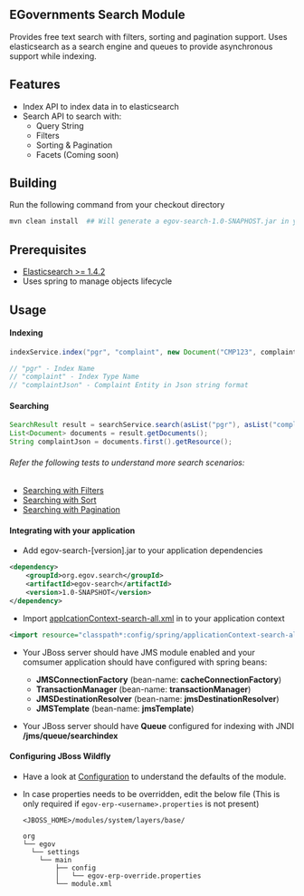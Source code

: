 EGovernments Search Module
----

Provides free text search with filters, sorting and pagination support. Uses elasticsearch as a search engine and queues to provide asynchronous support while indexing.

## Features

* Index API to index data in to elasticsearch
* Search API to search with:
    - Query String
    - Filters
    - Sorting & Pagination
    - Facets (Coming soon)

## Building

Run the following command from your checkout directory

```bash
mvn clean install  ## Will generate a egov-search-1.0-SNAPHOST.jar in your build (target) directory
```

## Prerequisites

* [Elasticsearch >= 1.4.2](https://download.elasticsearch.org/elasticsearch/elasticsearch/elasticsearch-1.4.2.zip)
* Uses spring to manage objects lifecycle

## Usage

#### Indexing

```java
indexService.index("pgr", "complaint", new Document("CMP123", complaintJson));

// "pgr" - Index Name
// "complaint" - Index Type Name
// "complaintJson" - Complaint Entity in Json string format
```

#### Searching	

```java
SearchResult result = searchService.search(asList("pgr"), asList("complaint"), Filters.andFilters(filterMap), Sort.NULL, Page.NULL);
List<Document> documents = result.getDocuments();
String complaintJson = documents.first().getResource();
```

###### Refer the following tests to understand more search scenarios:

* [Searching with Filters](http://git.egovernments.org/projects/EES/repos/egov-search/browse/src/test/java/org/egov/search/service/SearchServiceMultipleFiltersTest.java)
* [Searching with Sort](http://git.egovernments.org/projects/EES/repos/egov-search/browse/src/test/java/org/egov/search/service/SearchServiceSortTest.java)
* [Searching with Pagination](http://git.egovernments.org/projects/EES/repos/egov-search/browse/src/test/java/org/egov/search/service/SearchServicePaginationTest.java)

#### Integrating with your application

* Add egov-search-[version].jar to your application dependencies

```xml
<dependency>
    <groupId>org.egov.search</groupId>
    <artifactId>egov-search</artifactId>
    <version>1.0-SNAPSHOT</version>
</dependency>
```

* Import [applcationContext-search-all.xml](http://git.egovernments.org/projects/EES/repos/egov-search/browse/src/main/resources/config/spring/applicationContext-search-all.xml) in to your application context

```xml
<import resource="classpath*:config/spring/applicationContext-search-all.xml" />
```

* Your JBoss server should have JMS module enabled and your comsumer application should have configured with spring beans:
    - __JMSConnectionFactory__ (bean-name: __cacheConnectionFactory__)
    - __TransactionManager__ (bean-name: __transactionManager__)  
    - __JMSDestinationResolver__ (bean-name: __jmsDestinationResolver__)
    - __JMSTemplate__ (bean-name: __jmsTemplate__)

* Your JBoss server should have __Queue__ configured for indexing with JNDI __/jms/queue/searchindex__

#### Configuring JBoss Wildfly

* Have a look at [Configuration](http://git.egovernments.org/projects/EES/repos/egov-search/browse/src/main/resources/config/egov-search.properties) to understand the defaults of the module.
* In case properties needs to be overridden, edit the below file (This is only required if `egov-erp-<username>.properties` is not present)

  ```
  <JBOSS_HOME>/modules/system/layers/base/

  org
  └── egov
    └── settings
      └── main
          ├── config
          │   └── egov-erp-override.properties
          └── module.xml
  ```